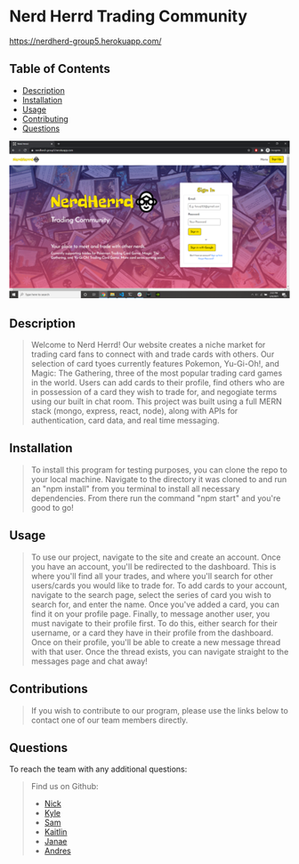  # Nerd Herrd Trading Community

https://nerdherd-group5.herokuapp.com/
    
## Table of Contents
- [Description](#Description)
- [Installation](#Installation)
- [Usage](#Usage)
- [Contributing](#Contributing)
- [Questions](#Questions)

<img src= "./utils/screenshot.png" alt= "screenshot">

## Description
> Welcome to Nerd Herrd! Our website creates a niche market for trading card fans to connect with and trade cards with others. Our selection of card tyoes currently features Pokemon, Yu-Gi-Oh!, and Magic: The Gathering, three of the most popular trading card games in the world. Users can add cards to their profile, find others who are in possession of a card they wish to trade for, and negogiate terms using our built in chat room. This project was built using a full MERN stack (mongo, express, react, node), along with APIs for authentication, card data, and real time messaging.

## Installation
> To install this program for testing purposes, you can clone the repo to your local machine. Navigate to the directory it was cloned to and run an "npm install" from you terminal to install all necessary dependencies. From there run the command "npm start" and you're good to go!

## Usage
> To use our project, navigate to the site and create an account. Once you have an account, you'll be redirected to the dashboard. This is where you'll find all your trades, and where you'll search for other users/cards you would like to trade for. To add cards to your account, navigate to the search page, select the series of card you wish to search for, and enter the name. Once you've added a card, you can find it on your profile page. Finally, to message another user, you must navigate to their profile first. To do this, either search for their username, or a card they have in their profile from the dashboard. Once on their profile, you'll be able to create a new message thread with that user. Once the thread exists, you can navigate straight to the messages page and chat away!

## Contributions
> If you wish to contribute to our program, please use the links below to contact one of our team members directly.

## Questions
To reach the team with any additional questions:
>
> Find us on Github:
> - [Nick](https://github.com/nickkdb)
> - [Kyle](https://github.com/kshaq777) 
> - [Sam](https://github.com/scibettas1) 
> - [Kaitlin](https://github.com/kaitlinkenney) 
> - [Janae](https://github.com/janaec) 
> - [Andres](https://github.com/apemint)  

